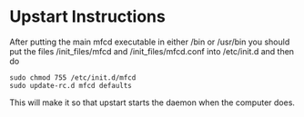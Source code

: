 Upstart Instructions
===
After putting the main mfcd executable in either /bin or /usr/bin you should put 
the files /init_files/mfcd and /init_files/mfcd.conf into /etc/init.d and then do  
```
sudo chmod 755 /etc/init.d/mfcd
sudo update-rc.d mfcd defaults
```
This will make it so that upstart starts the daemon when the computer does.
